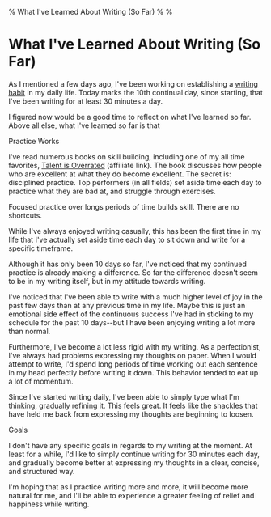 % What I've Learned About Writing (So Far)
%
%

# What I've Learned About Writing (So Far)

As I mentioned a few days ago, I've been working on establishing a [writing
habit][] in my daily life. Today marks the 10th continual day, since starting,
that I've been writing for at least 30 minutes a day.

I figured now would be a good time to reflect on what I've learned so far. Above
all else, what I've learned so far is that

Practice Works

I've read numerous books on skill building, including one of my all time
favorites, [Talent is Overrated][] (affiliate link). The book discusses how
people who are excellent at what they do become excellent. The secret is:
disciplined practice. Top performers (in all fields) set aside time each day to
practice what they are bad at, and struggle through exercises.

Focused practice over longs periods of time builds skill. There are no
shortcuts.

While I've always enjoyed writing casually, this has been the first time in my
life that I've actually set aside time each day to sit down and write for a
specific timeframe.

Although it has only been 10 days so far, I've noticed that my continued
practice is already making a difference. So far the difference doesn't seem to
be in my writing itself, but in my attitude towards writing.

I've noticed that I've been able to write with a much higher level of joy in the
past few days than at any previous time in my life. Maybe this is just an
emotional side effect of the continuous success I've had in sticking to my
schedule for the past 10 days--but I have been enjoying writing a lot more than
normal.

Furthermore, I've become a lot less rigid with my writing. As a perfectionist,
I've always had problems expressing my thoughts on paper. When I would attempt
to write, I'd spend long periods of time working out each sentence in my head
perfectly before writing it down. This behavior tended to eat up a lot of
momentum.

Since I've started writing daily, I've been able to simply type what I'm
thinking, gradually refining it. This feels great. It feels like the shackles
that have held me back from expressing my thoughts are beginning to loosen.

Goals

I don't have any specific goals in regards to my writing at the moment. At least
for a while, I'd like to simply continue writing for 30 minutes each day, and
gradually become better at expressing my thoughts in a clear, concise, and
structured way.

I'm hoping that as I practice writing more and more, it will become more natural
for me, and I'll be able to experience a greater feeling of relief and happiness
while writing.

  [writing habit]: http://rdegges.com/establishing-a-writing-habit
    "Establishing a Writing Habit"
  [Talent is Overrated]: http://www.amazon.com/gp/product/1591842247/ref=as_li_ss_tl?ie=UTF8&tag=projectb14ck-20&linkCode=as2&camp=1789&creative=390957&creativeASIN=1591842247
    "Talent is Overrated (amazon)"
